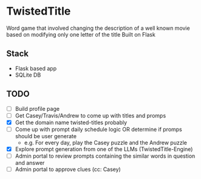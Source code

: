 # TwistedTitle
Word game that involved changing the description of a well known movie based on modifying only one letter of the title
Built on Flask

## Stack
- Flask based app
- SQLite DB

## TODO
- [ ] Build profile page
- [ ] Get Casey/Travis/Andrew to come up with titles and promps
- [X] Get the domain name twisted-titles probably
- [ ] Come up with prompt daily schedule logic OR determine if promps should be user generate
    - e.g. For every day, play the Casey puzzle and the Andrew puzzle
- [X] Explore prompt generation from one of the LLMs (TwistedTitle-Engine)
- [ ] Admin portal to review prompts containing the similar words in question and answer
- [ ] Admin portal to approve clues (cc: Casey)
